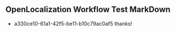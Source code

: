 ## OpenLocalization Workflow Test MarkDown
* a330ce10-61a1-42f5-be11-b10c79ac0af5 thanks!

<!--HONumber=Aug16_HO4-->


